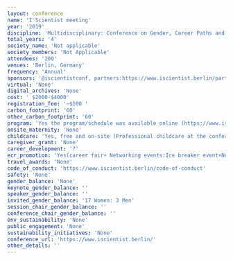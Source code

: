 ```yaml
---
layout: conference 
name: 'I Scientist meeting'
year: '2019'
discipline: 'Multidisciplinary: Conference on Gender, Career Paths and Networking'
total_years: '4'
society_name: 'Not applicable'
society_members: 'Not Applicable'
attendees: '200'
venues: 'Berlin, Germany'
frequency: 'Annual'
sponsors: '@iscientistconf, partners:https://www.iscientist.berlin/partners'
virtual: 'None'
digital_archives: 'None'
cost: ' $2000-$4000'
registration_fee: '~$100 '
carbon_footprint: '60'
other_carbon_footprint: '60'
program: 'Yes the program/schedule was available online (https://www.iscientist.berlin/schedule)'
onsite_maternity: 'None'
childcare: 'Yes, free and on-site (Professional childcare at the conference will be provided free of cost in cooperation with the family service of Technische Universität Berlin. The childcare will take place in a room at the conference venue, so you will be close to your child or children at all times. Toys fitting for the age of the registered children will be provided by the childcare service. Should you want to make use of this service, or have any questions, please contact us via contact at iscientist.de. To register your child or children for the childcare service please send us an email by August 15, 2019. In your email please specify the number of children you need to be taken care of, their age, the times at which you would like to make use of the childcare service and whether your children have any special needs.)'
caregiver_grant: 'None'
career_development: '?'
ecr_promotion: 'Yes(career fair+ Networking events:Ice breaker event+Networking breakfast+conference dinner)'
travel_awards: 'None'
code_of_conduct: 'https://www.iscientist.berlin/code-of-conduct'
safety: 'None'
gender_balance: 'None'
keynote_gender_balance: ''
speaker_gender_balance: ''
invited_gender_balance: '17 Women: 3 Men'
session_chair_gender_balance: ''
conference_chair_gender_balance: ''
env_sustainability: 'None'
public_engagement: 'None'
sustainability_initiatives: 'None'
conference_url: 'https://www.iscientist.berlin/'
other_details: ''
---
```

